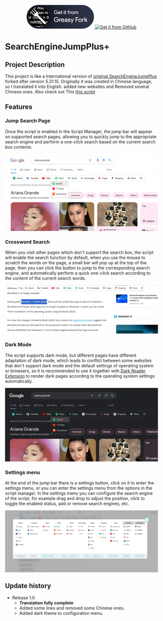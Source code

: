   <div class="row" align="center">
<a href='https://greasyfork.org/en/scripts/484068-searchenginejumpplus'><img src='Screenshots/GetItFromGreasyFork.png'alt='' />
  <a href='https://github.com/KParthSingh/SearchEngineJumpPlus/raw/master/searchEngineJump.user.js'><img src='https://github.com/Rise-Software/Rise-Media-Player/assets/74561130/60deb402-0c8e-4579-80e6-69cb7b19cd43'alt='Get it from GitHub' /></a>
</div>

# SearchEngineJumpPlus+
## Project Description
This project is like a International version of [original SearchEngineJumpPlus](https://github.com/MUTED64/SearchEngineJumpPlus) forked after version 5.31.15.
Originally it was created in Chinese language, so I translated it into English. added new websites and Removed several Chinese ones.
Also check out This [this script](https://greasyfork.org/en/scripts/789-select-text-inside-a-link-like-opera)


## Features

### Jump Search Page

Once the script is enabled in the Script Manager, the jump bar will appear on supported search pages, allowing you to quickly jump to the appropriate search engine and perform a one-click search based on the current search box contents.

![SearchEngineJump](Screenshots/SearchEngineJump.png)

### Crossword Search

When you visit other pages which don't support the search box, the script will enable the search function by default, when you use the mouse to scratch the words on the page, a small bar will pop up at the top of the page, then you can click the button to jump to the corresponding search engine, and automatically perform a quick one-click search according to the content of the current search words.

![SelectSearch](Screenshots/SelectSearch.png)

### Dark Mode

The script supports dark mode, but different pages have different adaptation of dark mode, which leads to conflict between some websites that don't support dark mode and the default settings of operating system or browsers, so it is recommended to use it together with [Dark Reader Extension](https://darkreader.org/) to render dark pages according to the operating system settings automatically.

![Dark](Screenshots/Dark.png)

### Settings menu

At the end of the jump bar there is a settings button, click on it to enter the settings menu, or you can enter the settings menu from the options in the script manager. In the settings menu you can configure the search engine of the script, for example drag and drop to adjust the position, click to toggle the enabled status, add or remove search engines, etc.

![Settings](Screenshots/Settings.png)

## Update history
- Release 1.0 
  - **Translation fully complete**
  - Added some links and removed some Chinese ones.
  - Added dark theme to configuration menu.
